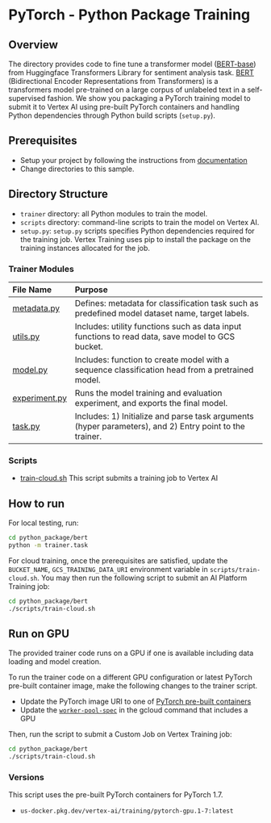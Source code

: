 # PyTorch - Python Package Training

## Overview

The directory provides code to fine tune a transformer model ([BERT-base](https://huggingface.co/bert-base-cased)) from Huggingface Transformers Library for sentiment analysis task.  [BERT](https://ai.googleblog.com/2018/11/open-sourcing-bert-state-of-art-pre.html) (Bidirectional Encoder Representations from Transformers) is a transformers model pre-trained on a large corpus of unlabeled text in a self-supervised fashion. We show you packaging a PyTorch training model to submit it to Vertex AI using pre-built PyTorch containers and handling Python dependencies through Python build scripts (`setup.py`). 

## Prerequisites
* Setup your project by following the instructions from [documentation](https://cloud.google.com/vertex-ai/docs/start/cloud-environment)
* Change directories to this sample.

## Directory Structure

* `trainer` directory: all Python modules to train the model.
* `scripts` directory: command-line scripts to train the model on Vertex AI.
* `setup.py`: `setup.py` scripts specifies Python dependencies required for the training job. Vertex Training uses pip to install the package on the training instances allocated for the job.

### Trainer Modules
| File Name | Purpose |
| :-------- | :------ |
| [metadata.py](trainer/metadata.py) | Defines: metadata for classification task such as predefined model dataset name, target labels. |
| [utils.py](trainer/utils.py) | Includes: utility functions such as data input functions to read data, save model to GCS bucket. |
| [model.py](trainer/model.py) | Includes: function to create model with a sequence classification head from a pretrained model. |
| [experiment.py](trainer/experiment.py) | Runs the model training and evaluation experiment, and exports the final model. |
| [task.py](trainer/task.py) | Includes: 1) Initialize and parse task arguments (hyper parameters), and 2) Entry point to the trainer. |

### Scripts

* [train-cloud.sh](scripts/train-cloud.sh) This script submits a training job to Vertex AI

## How to run
For local testing, run:
```bash
cd python_package/bert
python -m trainer.task
```

For cloud training, once the prerequisites are satisfied, update the
`BUCKET_NAME`, `GCS_TRAINING_DATA_URI` environment variable in `scripts/train-cloud.sh`. You may then
run the following script to submit an AI Platform Training job:
```bash
cd python_package/bert
./scripts/train-cloud.sh
```

## Run on GPU
The provided trainer code runs on a GPU if one is available including data loading and model creation.

To run the trainer code on a different GPU configuration or latest PyTorch pre-built container image, make the following changes to the trainer script.
* Update the PyTorch image URI to one of [PyTorch pre-built containers](https://cloud.google.com/vertex-ai/docs/training/pre-built-containers#available_container_images)
* Update the [`worker-pool-spec`](https://cloud.google.com/vertex-ai/docs/training/configure-compute?hl=hr) in the gcloud command that includes a GPU

Then, run the script to submit a Custom Job on Vertex Training job:
```bash
cd python_package/bert
./scripts/train-cloud.sh
```

### Versions
This script uses the pre-built PyTorch containers for PyTorch 1.7.
* `us-docker.pkg.dev/vertex-ai/training/pytorch-gpu.1-7:latest`

